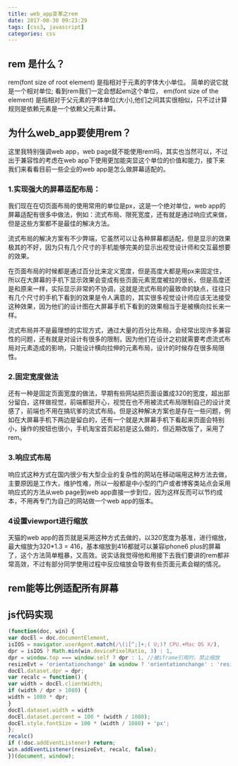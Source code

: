 ```yaml
---
title: web_app变革之rem
date: 2017-08-30 09:23:29
tags: [css3, javascript]
categories: css
---
```


## rem 是什么？

rem(font size of root element) 是指相对于元素的字体大小单位。 简单的说它就是一个相对单位; 看到rem我们一定会想起em这个单位， em(font size of the element) 是指相对于父元素的字体单位(大小),他们之间其实很相似，只不过计算规则是依赖元素是一个依赖父元素计算。

## 为什么web_app要使用rem？

这里我特别强调web app，web page就不能使用rem吗，其实也当然可以，不过出于兼容性的考虑在web app下使用更加能突显这个单位的价值和能力，接下来我们来看看目前一些企业的web app是怎么做屏幕适配的。

### 1.实现强大的屏幕适配布局：

我们现在在切页面布局的使用常用的单位是px，这是一个绝对单位，web app的屏幕适配有很多中做法，例如：流式布局、限死宽度，还有就是通过响应式来做，但是这些方案都不是最佳的解决方法。

流式布局的解决方案有不少弊端，它虽然可以让各种屏幕都适配，但是显示的效果极其的不好，因为只有几个尺寸的手机能够完美的显示出视觉设计师和交互最想要的效果。

在页面布局的时候都是通过百分比来定义宽度，但是高度大都是用px来固定住，所以在大屏幕的手机下显示效果会变成有些页面元素宽度被拉的很长，但是高度还是和原来一样，实际显示非常的不协调，这就是流式布局的最致命的缺点，往往只有几个尺寸的手机下看到的效果是令人满意的，其实很多视觉设计师应该无法接受这种效果，因为他们的设计图在大屏幕手机下看到的效果相当于是被横向拉长来一样。

流式布局并不是最理想的实现方式，通过大量的百分比布局，会经常出现许多兼容性的问题，还有就是对设计有很多的限制，因为他们在设计之初就需要考虑流式布局对元素造成的影响，只能设计横向拉伸的元素布局，设计的时候存在很多局限性。

### 2.固定宽度做法

 还有一种是固定页面宽度的做法，早期有些网站把页面设置成320的宽度，超出部分留白，这样做视觉，前端都挺开心，视觉在也不用被流式布局限制自己的设计灵感了，前端也不用在搞坑爹的流式布局。但是这种解决方案也是存在一些问题，例如在大屏幕手机下两边是留白的，还有一个就是大屏幕手机下看起来页面会特别小，操作的按钮也很小，手机淘宝首页起初是这么做的，但近期改版了，采用了rem。

 ### 3.响应式布局

 响应式这种方式在国内很少有大型企业的复杂性的网站在移动端用这种方法去做，主要原因是工作大，维护性难，所以一般都是中小型的门户或者博客类站点会采用响应式的方法从web page到web app直接一步到位，因为这样反而可以节约成本，不用再专门为自己的网站做一个web app的版本。

 ### 4设置viewport进行缩放

 天猫的web app的首页就是采用这种方式去做的，以320宽度为基准，进行缩放，最大缩放为320*1.3 = 416，基本缩放到416都就可以兼容iphone6 plus的屏幕了，这个方法简单粗暴，又高效。说实话我觉得他和用接下去我们要讲的rem都非常高效，不过有部分同学使用过程中反应缩放会导致有些页面元素会糊的情况。

 ## rem能等比例适配所有屏幕

 ## js代码实现

``` javascript 	
(function(doc, win) {
var docEl = doc.documentElement,
isIOS = navigator.userAgent.match(/\(i[^;]+;( U;)? CPU.+Mac OS X/),
dpr = isIOS ? Math.min(win.devicePixelRatio, 3) : 1,
dpr = window.top === window.self ? dpr : 1, //被iframe引用时，禁止缩放
resizeEvt = 'orientationchange' in window ? 'orientationchange' : 'resize';
docEl.dataset.dpr = dpr;
var recalc = function() {
var width = docEl.clientWidth;
if (width / dpr > 1080) {
width = 1080 * dpr;
}
docEl.dataset.width = width
docEl.dataset.percent = 100 * (width / 1080);
docEl.style.fontSize = 100 * (width / 1080) + 'px';
};
recalc()
if (!doc.addEventListener) return;
win.addEventListener(resizeEvt, recalc, false);
})(document, window);

```